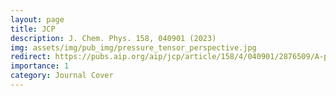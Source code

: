 ```yaml
---
layout: page
title: JCP
description: J. Chem. Phys. 158, 040901 (2023)
img: assets/img/pub_img/pressure_tensor_perspective.jpg
redirect: https://pubs.aip.org/aip/jcp/article/158/4/040901/2876509/A-perspective-on-the-microscopic-pressure-stress
importance: 1
category: Journal Cover
---
```

